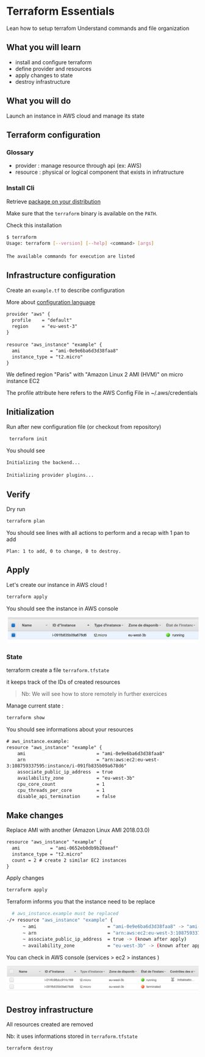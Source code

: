 # Terraform Essentials

Lean how to setup terrafom
Understand commands and file organization

## What you will learn

* install and configure terraform
* define provider and resources
* apply changes to state
* destroy infrastructure


## What you will do

Launch an instance in AWS cloud and manage its state


## Terraform configuration


### Glossary

* provider : manage resource through api (ex: AWS)
* resource : physical or logical component that exists in infratructure


### Install Cli

Retrieve [package on your distribution](https://www.terraform.io/downloads.html)


Make sure that the `terraform` binary is available on the `PATH`.


Check this installation

```bash
$ terraform
Usage: terraform [--version] [--help] <command> [args]

The available commands for execution are listed 
```

## Infrastructure configuration 


Create an `example.tf` to describe configuration

More about [configuration language](https://www.terraform.io/docs/configuration/index.html) 


```hcl
provider "aws" {
  profile    = "default"
  region     = "eu-west-3"
}

resource "aws_instance" "example" {
  ami           = "ami-0e9e6ba6d3d38faa8"
  instance_type = "t2.micro"
}
```

We defined region "Paris" with "Amazon Linux 2 AMI (HVM)" on micro instance EC2

The profile attribute here refers to the AWS Config File in ~/.aws/credentials


## Initialization

Run after new configuration file (or checkout from repository)

```bash
 terraform init
```

You should see 

```bash
Initializing the backend...

Initializing provider plugins...
```

## Verify

Dry run 

```bash
terraform plan
```

You should see lines with all actions to perform and a recap with 1 pan to add 

```
Plan: 1 to add, 0 to change, 0 to destroy.
```

## Apply 

Let's create our instance in AWS cloud !

```bash
terraform apply
```



You should see the instance in AWS console

![EC2 panel](assets/1_example_instance_created.png)


### State

terraform create a file `terraform.tfstate`

it keeps track of the IDs of created resources

>  Nb: We will see how to store remotely in further exercices


Manage current state :

```bash
terraform show
```

You should see informations about your resources 

```hcl
# aws_instance.example:
resource "aws_instance" "example" {
    ami                          = "ami-0e9e6ba6d3d38faa8"
    arn                          = "arn:aws:ec2:eu-west-3:108759337595:instance/i-091fb835b09a678d6"
    associate_public_ip_address  = true
    availability_zone            = "eu-west-3b"
    cpu_core_count               = 1
    cpu_threads_per_core         = 1
    disable_api_termination      = false
```



## Make changes


Replace AMI with another (Amazon Linux AMI 2018.03.0)

```hcl
resource "aws_instance" "example" {
  ami           = "ami-0652eb0db9b20aeaf"
  instance_type = "t2.micro"
  count = 2 # create 2 similar EC2 instances
}
```

Apply changes

```bash
terraform apply
```

Terraform informs you that the instance need to be replace

```bash
  # aws_instance.example must be replaced
-/+ resource "aws_instance" "example" {
      ~ ami                          = "ami-0e9e6ba6d3d38faa8" -> "ami-0652eb0db9b20aeaf" # forces replacement
      ~ arn                          = "arn:aws:ec2:eu-west-3:108759337595:instance/i-091fb835b09a678d6" -> (known after apply)
      ~ associate_public_ip_address  = true -> (known after apply)
      ~ availability_zone            = "eu-west-3b" -> (known after apply)
```

You can check in AWS console (services > ec2 > instances )

![AWS console](assets/1_terraform_update.png)

## Destroy infrastructure

All resources created are removed

Nb: it uses informations stored in `terraform.tfstate`

```bash
terraform destroy
```